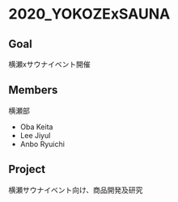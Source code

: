 # 2020_YOKOZExSAUNA

## Goal
横瀬xサウナイベント開催

## Members
横瀬部
* Oba Keita
* Lee Jiyul
* Anbo Ryuichi

## Project
横瀬サウナイベント向け、商品開発及研究
